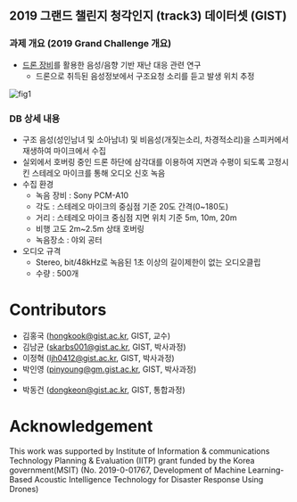 ## 2019 그랜드 챌린지 청각인지 (track3) 데이터셋 (GIST)
### 과제 개요 (2019 Grand Challenge 개요)

* <u>드론 장비</u>를 활용한 음성/음향 기반 재난 대응 관련 연구
  - 드론으로 취득된 음성정보에서 구조요청 소리를 듣고 발생 위치 추정

![fig1](./images/fig1.png)

### DB 상세 내용
* 구조 음성(성인남녀 및 소아남녀) 및 비음성(개짖는소리, 차경적소리)을 스피커에서
재생하여 마이크에서 수집
*  실외에서 호버링 중인 드론 하단에 삼각대를 이용하여 지면과 수평이 되도록 고정시킨
스테레오 마이크를 통해 오디오 신호 녹음
* 수집 환경
  - 녹음 장비 : Sony PCM-A10
  - 각도 : 스테레오 마이크의 중심점 기준 20도 간격(0~180도)
  - 거리 : 스테레오 마이크 중심점 지면 위치 기준 5m, 10m, 20m
  - 비행 고도 2m~2.5m 상태 호버링 
  - 녹음장소 : 야외 공터
* 오디오 규격
  - Stereo, bit/48kHz로 녹음된 1초 이상의 길이제한이 없는 오디오클립
  - 수량 :  500개

# Contributors
* 김홍국 (hongkook@gist.ac.kr, GIST, 교수)
* 김남균 (skarbs001@gist.ac.kr, GIST, 박사과정)
* 이정혁 (ljh0412@gist.ac.kr, GIST, 박사과정)
* 박인영 (pinyoung@gm.gist.ac.kr, GIST, 박사과정)
* 
* 박동건 (dongkeon@gist.ac.kr, GIST, 통합과정)


# Acknowledgement
This work was supported by Institute of Information & communications Technology Planning & Evaluation (IITP) grant funded by the Korea government(MSIT) (No. 2019-0-01767, Development of Machine Learning-Based Acoustic Intelligence Technology for Disaster Response Using Drones)
